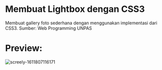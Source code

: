 # Membuat Lightbox dengan CSS3
Membuat gallery foto sederhana dengan menggunakan implementasi dari CSS3.
Sumber: Web Programming UNPAS

# Preview:
![screely-1611807116171](https://user-images.githubusercontent.com/58927990/106089054-b7e2a680-6159-11eb-9de3-65a74831cbca.png)
